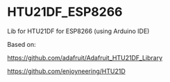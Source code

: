 # HTU21DF_ESP8266
Lib for HTU21DF for ESP8266 (using Arduino IDE)

Based on:

https://github.com/adafruit/Adafruit_HTU21DF_Library

https://github.com/enjoyneering/HTU21D
